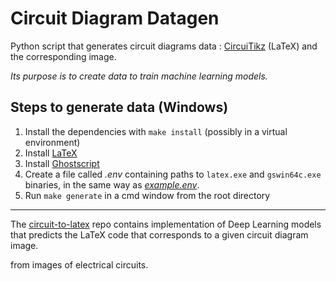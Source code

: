 # Circuit Diagram Datagen

Python script that generates circuit diagrams data : [CircuiTikz](https://ctan.org/pkg/circuitikz) (LaTeX) and the corresponding image.

_Its purpose is to create data to train machine learning models._

## Steps to generate data (Windows)

1. Install the dependencies with `make install` (possibly in a virtual environment)
2. Install [LaTeX](https://www.latex-project.org/get/)
3. Install [Ghostscript](https://ghostscript.com/releases/gsdnld.html)
4. Create a file called _.env_ containing paths to `latex.exe` and `gswin64c.exe` binaries, in the same way as [_example.env_](/example.env).
5. Run `make generate` in a cmd window from the root directory

---
The [circuit-to-latex](https://github.com/tim99oth99e/circuit-to-latex) repo contains implementation of Deep Learning models that predicts the LaTeX code that corresponds to a given circuit diagram image. 

from images of electrical circuits.

